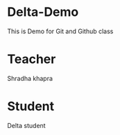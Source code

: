 # Delta-Demo
This is Demo for Git and Github class

# Teacher
Shradha khapra

# Student 
Delta student 